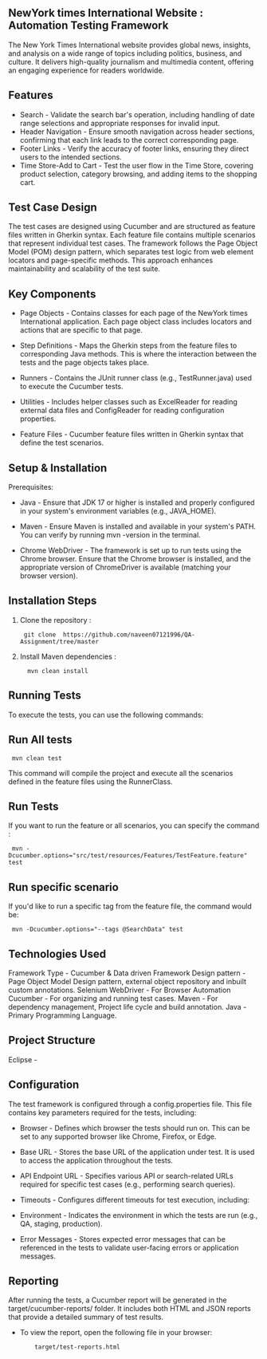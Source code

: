 
## NewYork times International Website : Automation Testing Framework
The New York Times International website provides global news, insights, and analysis on a wide range of topics including politics, business, and culture. It delivers high-quality journalism and multimedia content, offering an engaging experience for readers worldwide.


## Features

* Search - Validate the search bar's operation, including handling of date range selections and appropriate responses for invalid input.
* Header Navigation - Ensure smooth navigation across header sections, confirming that each link leads to the correct corresponding page.
* Footer Links - Verify the accuracy of footer links, ensuring they direct users to the intended sections.
* Time Store-Add to Cart -  Test the user flow in the Time Store, covering product selection, category browsing, and adding items to the shopping cart.
## Test Case Design
  The test cases are designed using Cucumber and are structured as feature files written in Gherkin syntax. Each feature file contains multiple scenarios that represent individual test cases. The framework follows the Page Object Model (POM) design pattern, which separates test logic from web element locators and page-specific methods. This approach enhances maintainability and scalability of the test suite.
## Key Components
* Page Objects - Contains classes for each page of the NewYork times International application. Each page object class includes locators and actions that are specific to that page.

* Step Definitions - Maps the Gherkin steps from the feature files to corresponding Java methods. This is where the interaction between the tests and the page objects takes place.

* Runners - Contains the JUnit runner class (e.g., TestRunner.java) used to execute the Cucumber tests.

* Utilities - Includes helper classes such as ExcelReader for reading external data files and ConfigReader for reading configuration properties.

* Feature Files - Cucumber feature files written in Gherkin syntax that define the test scenarios.


## Setup & Installation

Prerequisites:

* Java - Ensure that JDK 17 or higher is installed and properly configured in your system's environment variables (e.g., JAVA_HOME).

* Maven - Ensure Maven is installed and available in your system's PATH. You can verify by running mvn -version in the terminal.

* Chrome WebDriver - The framework is set up to run tests using the Chrome browser. Ensure that the Chrome browser is installed, and the appropriate version of ChromeDriver is available (matching your browser version).

## Installation Steps

1. Clone the repository :

        git clone  https://github.com/naveen07121996/QA-Assignment/tree/master
    
 2. Install Maven dependencies :   

          mvn clean install
## Running Tests

To execute the tests, you can use the following commands:

## Run All tests

     mvn clean test


  This command will compile the project and execute all the scenarios defined in the feature files using the RunnerClass.

## Run Tests
  If you want to run the feature or all scenarios, you can specify the command :

     mvn -Dcucumber.options="src/test/resources/Features/TestFeature.feature" test

## Run specific scenario
   If you'd like to run a specific tag from the feature file, the command would be: 

     mvn -Dcucumber.options="--tags @SearchData" test

## Technologies Used
Framework Type - Cucumber & Data driven Framework
Design pattern - Page Object Model Design pattern, external object repository and inbuilt custom annotations.
Selenium WebDriver - For Browser Automation
Cucumber - For organizing and running test cases.
Maven - For dependency management, Project life cycle and build annotation.
Java - Primary Programming Language.

## Project Structure
Eclipse - 

## Configuration

The test framework is configured through a config.properties file. This file contains key parameters required for the tests, including:

* Browser - Defines which browser the tests should run on. This can be set to any supported browser like Chrome, Firefox, or Edge.

* Base URL - Stores the base URL of the application under test. It is used to access the application throughout the tests.

* API Endpoint URL - Specifies various API or search-related URLs required for specific test cases (e.g., performing search queries).

* Timeouts - Configures different timeouts for test execution, including:

* Environment - Indicates the environment in which the tests are run (e.g., QA, staging, production).

* Error Messages - Stores expected error messages that can be referenced in the tests to validate user-facing errors or application messages.
## Reporting

After running the tests, a Cucumber report will be generated in the target/cucumber-reports/ folder. It includes both HTML and JSON reports that provide a detailed summary of test results.

* To view the report, open the following file in your browser:

          target/test-reports.html



